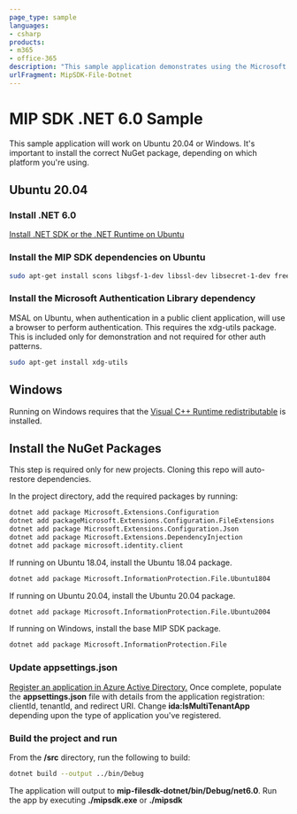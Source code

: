 ```yaml
---
page_type: sample
languages:
- csharp
products:
- m365
- office-365
description: "This sample application demonstrates using the Microsoft Information Protection SDK .NET wrapper to label and read a label from a file."
urlFragment: MipSDK-File-Dotnet
---
```


# MIP SDK .NET 6.0 Sample

This sample application will work on Ubuntu 20.04 or Windows. It's important to install the correct NuGet package, depending on which platform you're using.

## Ubuntu 20.04

### Install .NET 6.0

 [Install .NET SDK or the .NET Runtime on Ubuntu](https://docs.microsoft.com/en-us/dotnet/core/install/linux-ubuntu)

### Install the MIP SDK dependencies on Ubuntu

```bash
sudo apt-get install scons libgsf-1-dev libssl-dev libsecret-1-dev freeglut3-dev libcpprest-dev libcurl3-dev uuid-dev
```

### Install the Microsoft Authentication Library dependency

MSAL on Ubuntu, when authentication in a public client application, will use a browser to perform authentication. This requires the xdg-utils package. This is included only for demonstration and not required for other auth patterns.

```bash
sudo apt-get install xdg-utils
```

## Windows

Running on Windows requires that the [Visual C++ Runtime redistributable](https://visualstudio.microsoft.com/downloads/#microsoft-visual-c-redistributable-for-visual-studio-2019) is installed.

## Install the NuGet Packages

This step is required only for new projects. Cloning this repo will auto-restore dependencies.

In the project directory, add the required packages by running:

```bash
dotnet add package Microsoft.Extensions.Configuration
dotnet add packageMicrosoft.Extensions.Configuration.FileExtensions
dotnet add package Microsoft.Extensions.Configuration.Json
dotnet add package Microsoft.Extensions.DependencyInjection
dotnet add package microsoft.identity.client
```

If running on Ubuntu 18.04, install the Ubuntu 18.04 package.

```bash
dotnet add package Microsoft.InformationProtection.File.Ubuntu1804
```

If running on Ubuntu 20.04, install the Ubuntu 20.04 package.

```bash
dotnet add package Microsoft.InformationProtection.File.Ubuntu2004
```

If running on Windows, install the base MIP SDK package.

```bash
dotnet add package Microsoft.InformationProtection.File
```

### Update appsettings.json

[Register an application in Azure Active Directory.](https://docs.microsoft.com/information-protection/develop/setup-configure-mip#register-a-client-application-with-azure-active-directory) Once complete, populate the **appsettings.json** file with details from the application registration: clientId, tenantId, and redirect URI. Change **ida:IsMultiTenantApp** depending upon the type of application you've registered.

### Build the project and run

From the **/src** directory, run the following to build:

```bash
dotnet build --output ../bin/Debug
```

The application will output to **mip-filesdk-dotnet/bin/Debug/net6.0**. Run the app by executing **./mipsdk.exe** or **./mipsdk**
